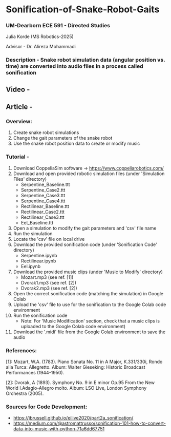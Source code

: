 # Sonification-of-Snake-Robot-Gaits

### UM-Dearborn ECE 591 - Directed Studies

Julia Korde (MS Robotics-2025)

Advisor - Dr. Alireza Mohammadi


### Description - Snake robot simulation data (angular position vs. time) are converted into audio files in a process called sonification

## Video - 

## Article - 

### Overview:
1. Create snake robot simulations
2. Change the gait parameters of the snake robot
3. Use the snake robot position data to create or modify music
  
### Tutorial - 
1. Download CoppeliaSim software -> https://www.coppeliarobotics.com/
2. Download and open provided robotic simulation files (under 'Simulation Files' directory)
   - Serpentine_Baseline.ttt
   - Serpentine_Case2.ttt
   - Serpentine_Case3.ttt
   - Serpentine_Case4.ttt
   - Rectilinear_Baseline.ttt
   - Rectilinear_Case2.ttt
   - Rectilinear_Case3.ttt
   - Eel_Baseline.ttt
3. Open a simulation to modify the gait parameters and 'csv' file name
4. Run the simulation
5. Locate the 'csv' file on local drive
6. Download the provided sonification code (under 'Sonification Code' directory)
   - Serpentine.ipynb
   - Rectilinear.ipynb
   - Eel.ipynb
7. Download the provided music clips (under 'Music to Modify' directory)
   - Mozart.mp3 (see ref. [1])
   - Dvorak1.mp3 (see ref. [2])
   - Dvorak2.mp3 (see ref. [2])
9. Open the correct sonification code (matching the simulation) in Google Colab
10.  Upload the 'csv' file to use for the sonification to the Google Colab code environment
11. Run the sonification code
    - Note: For 'Music Modification' section, check that a music clips is uploaded to the Google Colab code environment)
12. Download the '.midi' file from the Google Colab environment to save the audio

### References:

[1]: Mozart, W.A. (1783). Piano Sonata No. 11 in A Major, K.331/330i, Rondo alla Turca: Allegretto. Album: Walter Gieseking: Historic Broadcast Performances (1944-1950).

[2]: Dvorak, A (1893). Symphony No. 9 in E minor Op.95 From the New World I.Adagio-Allegro molto. Album: LSO Live, London Symphony Orchestra (2005).

### Sources for Code Development:
- https://jbrussell.github.io/eilive2020/part2a_sonification/
- https://medium.com/@astromattrusso/sonification-101-how-to-convert-data-into-music-with-python-71a6dd67751
